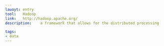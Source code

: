 ```yaml
---
lauoyt: entry
tool:	Hadoop
link:	http://hadoop.apache.org/
description:	a framework that allows for the distributed processing of large data sets across clusters of computers using simple programming models

tags:
- data
---
```


